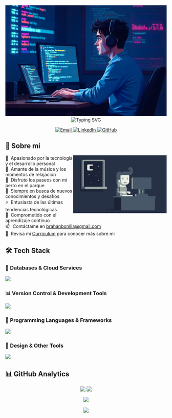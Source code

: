 <div align="center">
  <img src="https://github.com/Toowaa/Toowaa/blob/main/logo.png" width="800"/>
  
  <!-- Animated text -->
  <img src="https://readme-typing-svg.demolab.com?font=Fira+Code&weight=600&size=28&duration=3000&pause=1000&color=70A5FD&center=true&vCenter=true&width=435&lines=Hello%2C+I'm+Brahan!;Full+Stack+Developer;Always+Learning+New+Things" alt="Typing SVG" />
</div>

<!-- Profile Views Counter -->



<p align="center">
  <a href="mailto:brahanbonilla@gmail.com">
    <img src="https://skillicons.dev/icons?i=gmail" alt="Email" width="30"/>
  </a>
  <a href="https://www.linkedin.com/in/brahanbonilla">
    <img src="https://skillicons.dev/icons?i=linkedin" alt="LinkedIn" width="30"/>
  </a>
  <a href="https://github.com/toowaa">
    <img src="https://skillicons.dev/icons?i=github" alt="GitHub" width="30"/>
  </a>
</p>

<h2>🚀 Sobre mí</h2>
<!-- About me section with custom formatting -->
<div>
  <img alt="Night Coding" src="https://raw.githubusercontent.com/AVS1508/AVS1508/master/assets/Night-Coding.gif" align="right" height="180"/>
  
  🎯 &nbsp;Apasionado por la tecnología y el desarrollo personal\
  🎵 &nbsp;Amante de la música y los momentos de relajación\
  🌳 &nbsp;Disfruto los paseos con mi perro en el parque\
  🔮 &nbsp;Siempre en busca de nuevos conocimientos y desafíos\
  ⚡ &nbsp;Entusiasta de las últimas tendencias tecnológicas\
  🌟 &nbsp;Comprometido con el aprendizaje continuo\
  📫 &nbsp;Contáctame en brahanbonilla@gmail.com\
  🎨 &nbsp;Revisa mi [Curriculum](https://drive.google.com/file/d/1UMDeXWUUV0VzqySmlfc2IWXSLfXe-XJS/view?usp=sharing) para conocer más sobre mi
</div>

<h2> 🛠 Tech Stack </h2>

<h3> 💾 Databases & Cloud Services </h3>
<p align="left">
  <a href="#">
    <img src="https://skillicons.dev/icons?i=firebase,mysql,postgres,sqlite,supabase&perline=12" />
  </a>
</p>

<h3> 📊 Version Control & Development Tools </h3>
<p align="left">
  <a href="#">
    <img src="https://skillicons.dev/icons?i=docker,git,github,postman,powershell,vim,vscode&perline=12" />
  </a>
</p>

<h3> 🔧 Programming Languages & Frameworks </h3>
<p align="left">
  <a href="#">
    <img src="https://skillicons.dev/icons?i=angular,astro,bash,bootstrap,c,cpp,cs,css,html,java,jquery,js,materialui,nestjs,nextjs,nodejs,php,pnpm,py,react,spring,tailwind,tensorflow,ts,vite&perline=12" />
  </a>
</p>

<h3> 🎨 Design & Other Tools </h3>
<p align="left">
  <a href="#">
    <img src="https://skillicons.dev/icons?i=ai,androidstudio,arduino,blender,discord,eclipse,linkedin,linux,ps,stackoverflow,ubuntu,unity,vercel&perline=12" />
  </a>
</p>

<h2> 📊 GitHub Analytics </h2>
<!-- GitHub Stats Cards with custom theme -->
<p align="center">
  <a href="https://github.com/toowaa">
    <img height="180em" src="https://github-readme-stats-eight-theta.vercel.app/api?username=toowaa&show_icons=true&theme=tokyonight&include_all_commits=true&count_private=true"/>
  </a>
  <a href="https://github.com/toowaa">
    <img height="180em" src="https://github-readme-stats-eight-theta.vercel.app/api/top-langs/?username=toowaa&layout=compact&langs_count=8&theme=tokyonight"/>
  </a>
</p>

<p align="center">
  <img height="180em" src="https://github-readme-streak-stats.herokuapp.com/?user=toowaa&theme=tokyonight&hide_border=true"/>
</p>


<!-- Footer -->
<p align="center">
  <img src="https://capsule-render.vercel.app/api?type=waving&color=gradient&height=100&section=footer"/>
</p>
